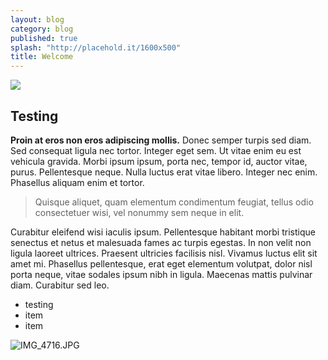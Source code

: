 ```yaml
---
layout: blog
category: blog
published: true
splash: "http://placehold.it/1600x500"
title: Welcome
---
```


![](/media/IMG_4716.JPG)
## Testing

**Proin at eros non eros adipiscing mollis.** Donec semper turpis sed diam. Sed consequat ligula nec tortor. Integer eget sem. Ut vitae enim eu est vehicula gravida. Morbi ipsum ipsum, porta nec, tempor id, auctor vitae, purus. Pellentesque neque. Nulla luctus erat vitae libero. Integer nec enim. Phasellus aliquam enim et tortor.

> Quisque aliquet, quam elementum condimentum feugiat, tellus odio consectetuer wisi, vel nonummy sem neque in elit.

Curabitur eleifend wisi iaculis ipsum. Pellentesque habitant morbi tristique senectus et netus et malesuada fames ac turpis egestas. In non velit non ligula laoreet ultrices. Praesent ultricies facilisis nisl. Vivamus luctus elit sit amet mi. Phasellus pellentesque, erat eget elementum volutpat, dolor nisl porta neque, vitae sodales ipsum nibh in ligula. Maecenas mattis pulvinar diam. Curabitur sed leo.

- testing
- item
- item

![IMG_4716.JPG](/media/IMG_4716.JPG)

